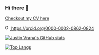 ### Hi there 👋


[Checkout my CV here](https://jvrana.github.io/markdown-cv/)

<a href="https://orcid.org/0000-0002-0862-0824">
<img alt="ORCID logo" src="https://info.orcid.org/wp-content/uploads/2019/11/orcid_16x16.png" width="16" height="16" />
https://orcid.org/0000-0002-0862-0824
</a>

[![Justin Vrana's GitHub stats](https://github-readme-stats.vercel.app/api?username=jvrana&count_private=true&show_icons=true&theme=radical)](https://github.com/anuraghazra/github-readme-stats)

[![Top Langs](https://github-readme-stats.vercel.app/api/top-langs/?username=jvrana&layout=compact)](https://github.com/anuraghazra/github-readme-stats)
